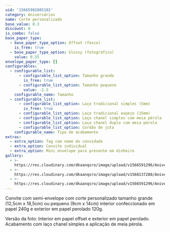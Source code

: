 ```yaml
---
uid: '15665902085102'
category: Aniversários
name: Corte personalizado
base_value: 8.3
discount: 0
is_combo: false
base_paper_type:
  - base_paper_type_option: Offset (fosco)
    is_free: true
  - base_paper_type_option: Glossy (fotográfico)
    value: 0.55
envelope_paper_type: []
configurables:
  - configurable_list:
      - configurable_list_option: Tamanho grande
        is_free: true
      - configurable_list_option: Tamanho pequeno
        value: -2.5
    configurable_name: Tamanho
  - configurable_list:
      - configurable_list_option: Laço tradicional simples (5mm)
        is_free: true
      - configurable_list_option: Laço tradicional expeço (15mm)
      - configurable_list_option: Laço chanel simples com meia pérola
      - configurable_list_option: Laço chanel duplo com meia pérola
      - configurable_list_option: Cordão de juta
    configurable_name: Tipo de acabamento
extras:
  - extra_option: Tag com nome do convidado
  - extra_option: Convite individual
  - extra_option: Mini envelope para presente em dinheiro
gallery:
  - >-
    https://res.cloudinary.com/dkaanqsro/image/upload/v1566591296/Anivers%C3%A1rios/Convite_corte_personalizado_1_h9xpwd.jpg
  - >-
    https://res.cloudinary.com/dkaanqsro/image/upload/v1568137288/Anivers%C3%A1rios/Convite_corte_personalizado_3_puera4.jpg
  - >-
    https://res.cloudinary.com/dkaanqsro/image/upload/v1566591296/Anivers%C3%A1rios/Convite_corte_personalizado_2_bsjot5.jpg
---
```

Convite com semi-envelope com corte personalizado tamanho grande (12,5cm x 18,5cm) ou pequeno (9cm x 14cm) interior confeccionado em papel 240g e exterior em papel perolado 120g.



Versão da foto: Interior em papel offset e exterior em papel perolado. Acabamento com laço chanel simples e aplicação de meia pérola.
